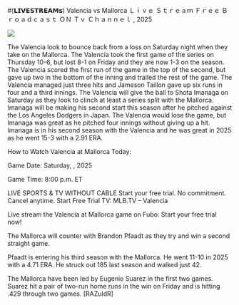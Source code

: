 #(𝗟𝗜𝗩𝗘𝗦𝗧𝗥𝗘𝗔𝗠𝘀) Valencia vs Mallorca Ｌｉｖｅ Ｓｔｒｅａｍ Ｆｒｅｅ Ｂｒｏａｄｃａｓｔ ＯＮ Ｔｖ Ｃｈａｎｎｅｌ , 2025  
  
  
[![](https://i.imgur.com/qSNzIqt.png)](https://movie.rssnews.media/YHsXvaGFS.php)  
  
The Valencia look to bounce back from a loss on Saturday night when they take on the Mallorca. The Valencia took the first game of the series on Thursday 10-6, but lost 8-1 on Friday and they are now 1-3 on the season. The Valencia scored the first run of the game in the top of the second, but gave up two in the bottom of the inning and trailed the rest of the game. The Valencia managed just three hits and Jameson Taillon gave up six runs in four and a third innings. The Valencia will give the ball to Shota Imanaga on Saturday as they look to clinch at least a series split with the Mallorca. Imanaga will be making his second start this season after he pitched against the Los Angeles Dodgers in Japan. The Valencia would lose the game, but Imanaga was great as he pitched four innings without giving up a hit. Imanaga is in his second season with the Valencia and he was great in 2025 as he went 15-3 with a 2.91 ERA.

How to Watch Valencia at Mallorca Today:

Game Date: Saturday, , 2025

Game Time: 8:00 p.m. ET

LIVE SPORTS & TV WITHOUT CABLE
Start your free trial. No commitment. Cancel anytime.
Start Free Trial
TV: MLB.TV – Valencia

Live stream the Valencia at Mallorca game on Fubo: Start your free trial now!

The Mallorca will counter with Brandon Pfaadt as they try and win a second straight game.

Pfaadt is entering his third season with the Mallorca. He went 11-10 in 2025 with a 4.71 ERA. He struck out 185 last season and walked just 42.

The Mallorca have been led by Eugenio Suarez in the first two games. Suarez hit a pair of two-run home runs in the win on Friday and is hitting .429 through two games. [RAZuIdR]